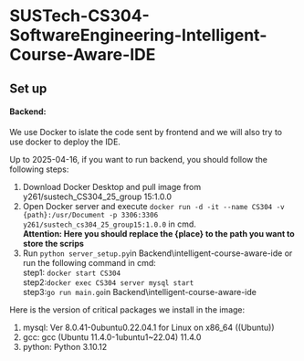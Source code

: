 # SUSTech-CS304-SoftwareEngineering-Intelligent-Course-Aware-IDE

## Set up
#### Backend:

We use Docker to islate the code sent by frontend and we will also try to use docker to deploy the IDE.

Up to 2025-04-16, if you want to run backend, you should follow the following steps:

1. Download Docker Desktop and pull image from y261/sustech_CS304_25_group 15:1.0.0
2. Open Docker server and execute ``docker run -d -it --name CS304 -v {path}:/usr/Document -p 3306:3306 y261/sustech_cs304_25_group15:1.0.0`` in cmd.\
   **Attention: Here you should replace the {place} to the path you want to store the scrips**
4. Run ``python server_setup.py``in Backend\intelligent-course-aware-ide or run the following command in cmd:\
   step1: ``docker start CS304``\
   step2:``docker exec CS304 server mysql start``\
   step3:``go run main.go``in Backend\intelligent-course-aware-ide

Here is the version of critical packages we install in the image:
1. mysql: Ver 8.0.41-0ubuntu0.22.04.1 for Linux on x86_64 ((Ubuntu))
2. gcc: gcc (Ubuntu 11.4.0-1ubuntu1~22.04) 11.4.0
3. python: Python 3.10.12
